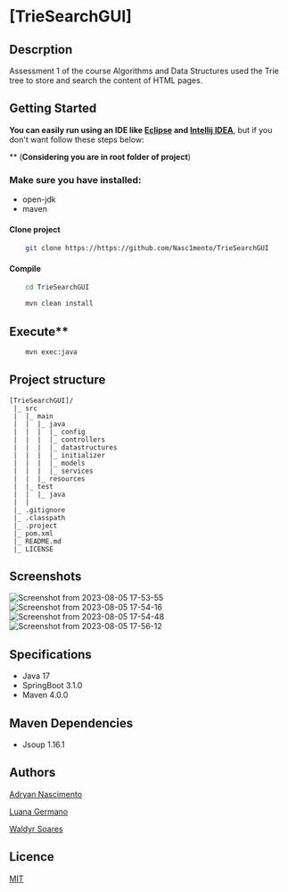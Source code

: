 # [TrieSearchGUI]

## Descrption

Assessment 1 of the course Algorithms and Data Structures used the Trie tree to store and search the content of HTML pages.

## Getting Started

**You can easily run using an IDE like [Eclipse](https://www.eclipse.org/downloads/) and [Intellij IDEA](https://www.jetbrains.com/idea/download/)**, but if you don't want follow these steps below:

** (**Considering you are in root folder of project**)

### Make sure you have installed:

- open-jdk
- maven

#### Clone project

```bash
    git clone https://https://github.com/Nasc1mento/TrieSearchGUI
```
#### Compile
``` bash
    cd TrieSearchGUI
```

```bash
    mvn clean install
```

#### 

## Execute**

```bash
    mvn exec:java
```

## Project structure

    [TrieSearchGUI]/
     |_ src
     |  |_ main 
     |  |  |_ java
     |  |  |  |_ config
     |  |  |  |_ controllers
     |  |  |  |_ datastructures
     |  |  |  |_ initializer
     |  |  |  |_ models
     |  |  |  |_ services
     |  |  |_ resources 
     |  |_ test 
     |  |  |_ java 
     |  |
     |_ .gitignore
     |_ .classpath
     |_ .project
     |_ pom.xml
     |_ README.md
     |_ LICENSE

## Screenshots

![Screenshot from 2023-08-05 17-53-55](https://github.com/Nasc1mento/TrieSearchGUI/assets/88512599/070705e6-f06d-4d7e-84a5-767cd8eedc91)
![Screenshot from 2023-08-05 17-54-16](https://github.com/Nasc1mento/TrieSearchGUI/assets/88512599/345c1b2e-bd23-4762-aed2-756dec37a8a3)
![Screenshot from 2023-08-05 17-54-48](https://github.com/Nasc1mento/TrieSearchGUI/assets/88512599/35398d17-7836-4ce4-abb3-9d2792b1d264)
![Screenshot from 2023-08-05 17-56-12](https://github.com/Nasc1mento/TrieSearchGUI/assets/88512599/2a9682f7-ca36-4453-9072-5e264b87b5da)


## Specifications

- Java 17
- SpringBoot 3.1.0
- Maven 4.0.0

## Maven Dependencies

- Jsoup 1.16.1

## Authors

[Adryan Nascimento](https://github.com/Nasc1mento)

[Luana Germano](https://github.com/LuanaGerm4no)

[Waldyr Soares](https://github.com/waldyrssf)
## Licence
[MIT](https://github.com/Nasc1mento/TrieSearchGUI/blob/main/LICENSE)
